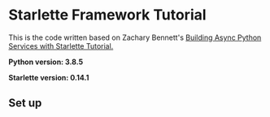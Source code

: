 # Starlette Framework Tutorial

This is the code written based on Zachary Bennett's [Building Async Python Services with Starlette Tutorial.](https://www.pluralsight.com/guides/building-async-python-services-with-starlette)

**Python version: 3.8.5**

**Starlette version: 0.14.1**

## Set up

